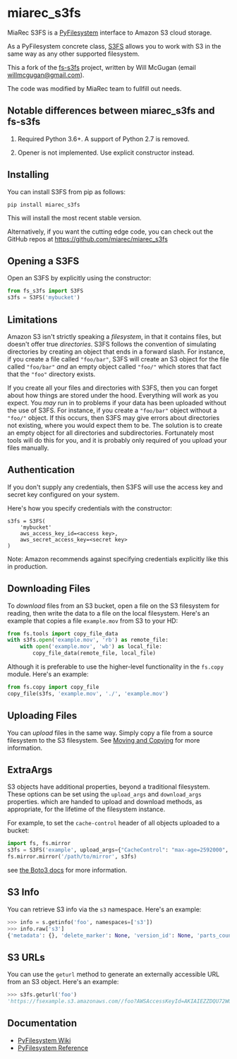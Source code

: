# miarec_s3fs

MiaRec S3FS is a [PyFilesystem](https://www.pyfilesystem.org/) interface to
Amazon S3 cloud storage.

As a PyFilesystem concrete class, [S3FS](http://fs-s3fs.readthedocs.io/en/latest/) allows you to work with S3 in the
same way as any other supported filesystem.

This a fork of the [fs-s3fs](https://github.com/PyFilesystem/s3fs) project, written by Will McGugan (email willmcgugan@gmail.com). 

The code was modified by MiaRec team to fullfill out needs.

## Notable differences between miarec_s3fs and fs-s3fs

1. Required Python 3.6+. A support of Python 2.7 is removed.

2. Opener is not implemented. Use explicit constructor instead.


## Installing

You can install S3FS from pip as follows:

```
pip install miarec_s3fs
```

This will install the most recent stable version.

Alternatively, if you want the cutting edge code, you can check out
the GitHub repos at https://github.com/miarec/miarec_s3fs

## Opening a S3FS

Open an S3FS by explicitly using the constructor:

```python
from fs_s3fs import S3FS
s3fs = S3FS('mybucket')
```

## Limitations

Amazon S3 isn't strictly speaking a *filesystem*, in that it contains
files, but doesn't offer true *directories*. S3FS follows the convention
of simulating directories by creating an object that ends in a forward
slash. For instance, if you create a file called `"foo/bar"`, S3FS will
create an S3 object for the file called `"foo/bar"` *and* an
empty object called `"foo/"` which stores that fact that the `"foo"`
directory exists.

If you create all your files and directories with S3FS, then you can
forget about how things are stored under the hood. Everything will work
as you expect. You *may* run in to problems if your data has been
uploaded without the use of S3FS. For instance, if you create a
`"foo/bar"` object without a `"foo/"` object. If this occurs, then S3FS
may give errors about directories not existing, where you would expect
them to be. The solution is to create an empty object for all
directories and subdirectories. Fortunately most tools will do this for
you, and it is probably only required of you upload your files manually.

## Authentication

If you don't supply any credentials, then S3FS will use the access key
and secret key configured on your system. 

Here's how you specify credentials with the constructor:

    s3fs = S3FS(
        'mybucket'
        aws_access_key_id=<access key>,
        aws_secret_access_key=<secret key>
    )

Note: Amazon recommends against specifying credentials explicitly like this in production.


## Downloading Files

To *download* files from an S3 bucket, open a file on the S3
filesystem for reading, then write the data to a file on the local
filesystem. Here's an example that copies a file `example.mov` from
S3 to your HD:

```python
from fs.tools import copy_file_data
with s3fs.open('example.mov', 'rb') as remote_file:
    with open('example.mov', 'wb') as local_file:
        copy_file_data(remote_file, local_file)
```

Although it is preferable to use the higher-level functionality in the
`fs.copy` module. Here's an example:

```python
from fs.copy import copy_file
copy_file(s3fs, 'example.mov', './', 'example.mov')
```

## Uploading Files

You can *upload* files in the same way. Simply copy a file from a
source filesystem to the S3 filesystem.
See [Moving and Copying](https://docs.pyfilesystem.org/en/latest/guide.html#moving-and-copying)
for more information.

## ExtraArgs

S3 objects have additional properties, beyond a traditional
filesystem. These options can be set using the ``upload_args``
and ``download_args`` properties. which are handed to upload
and download methods, as appropriate, for the lifetime of the
filesystem instance.

For example, to set the ``cache-control`` header of all objects
uploaded to a bucket:

```python
import fs, fs.mirror
s3fs = S3FS('example', upload_args={"CacheControl": "max-age=2592000", "ACL": "public-read"})
fs.mirror.mirror('/path/to/mirror', s3fs)
```

see [the Boto3 docs](https://boto3.readthedocs.io/en/latest/reference/customizations/s3.html#boto3.s3.transfer.S3Transfer.ALLOWED_UPLOAD_ARGS)
for more information.

## S3 Info

You can retrieve S3 info via the ``s3`` namespace. Here's an example:

```python
>>> info = s.getinfo('foo', namespaces=['s3'])
>>> info.raw['s3']
{'metadata': {}, 'delete_marker': None, 'version_id': None, 'parts_count': None, 'accept_ranges': 'bytes', 'last_modified': 1501935315, 'content_length': 3, 'content_encoding': None, 'request_charged': None, 'replication_status': None, 'server_side_encryption': None, 'expires': None, 'restore': None, 'content_type': 'binary/octet-stream', 'sse_customer_key_md5': None, 'content_disposition': None, 'storage_class': None, 'expiration': None, 'missing_meta': None, 'content_language': None, 'ssekms_key_id': None, 'sse_customer_algorithm': None, 'e_tag': '"37b51d194a7513e45b56f6524f2d51f2"', 'website_redirect_location': None, 'cache_control': None}
```


## S3 URLs

You can use the ``geturl`` method to generate an externally accessible
URL from an S3 object. Here's an example:

```python
>>> s3fs.geturl('foo')
'https://fsexample.s3.amazonaws.com//foo?AWSAccessKeyId=AKIAIEZZDQU72WQP3JUA&Expires=1501939084&Signature=4rfDuqVgmvILjtTeYOJvyIXRMvs%3D'
```


## Documentation

- [PyFilesystem Wiki](https://www.pyfilesystem.org)
- [PyFilesystem Reference](https://docs.pyfilesystem.org/en/latest/reference/base.html)

